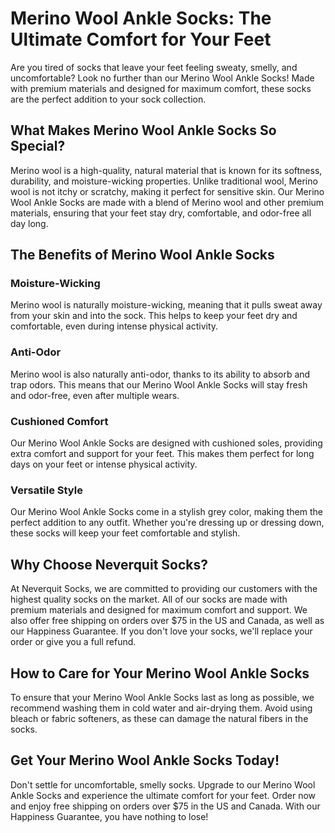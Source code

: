 # Merino Wool Ankle Socks: The Ultimate Comfort for Your Feet

Are you tired of socks that leave your feet feeling sweaty, smelly, and uncomfortable? Look no further than our Merino Wool Ankle Socks! Made with premium materials and designed for maximum comfort, these socks are the perfect addition to your sock collection.

## What Makes Merino Wool Ankle Socks So Special?

Merino wool is a high-quality, natural material that is known for its softness, durability, and moisture-wicking properties. Unlike traditional wool, Merino wool is not itchy or scratchy, making it perfect for sensitive skin. Our Merino Wool Ankle Socks are made with a blend of Merino wool and other premium materials, ensuring that your feet stay dry, comfortable, and odor-free all day long.

## The Benefits of Merino Wool Ankle Socks

### Moisture-Wicking

Merino wool is naturally moisture-wicking, meaning that it pulls sweat away from your skin and into the sock. This helps to keep your feet dry and comfortable, even during intense physical activity.

### Anti-Odor

Merino wool is also naturally anti-odor, thanks to its ability to absorb and trap odors. This means that our Merino Wool Ankle Socks will stay fresh and odor-free, even after multiple wears.

### Cushioned Comfort

Our Merino Wool Ankle Socks are designed with cushioned soles, providing extra comfort and support for your feet. This makes them perfect for long days on your feet or intense physical activity.

### Versatile Style

Our Merino Wool Ankle Socks come in a stylish grey color, making them the perfect addition to any outfit. Whether you're dressing up or dressing down, these socks will keep your feet comfortable and stylish.

## Why Choose Neverquit Socks?

At Neverquit Socks, we are committed to providing our customers with the highest quality socks on the market. All of our socks are made with premium materials and designed for maximum comfort and support. We also offer free shipping on orders over $75 in the US and Canada, as well as our Happiness Guarantee. If you don't love your socks, we'll replace your order or give you a full refund.

## How to Care for Your Merino Wool Ankle Socks

To ensure that your Merino Wool Ankle Socks last as long as possible, we recommend washing them in cold water and air-drying them. Avoid using bleach or fabric softeners, as these can damage the natural fibers in the socks.

## Get Your Merino Wool Ankle Socks Today!

Don't settle for uncomfortable, smelly socks. Upgrade to our Merino Wool Ankle Socks and experience the ultimate comfort for your feet. Order now and enjoy free shipping on orders over $75 in the US and Canada. With our Happiness Guarantee, you have nothing to lose!